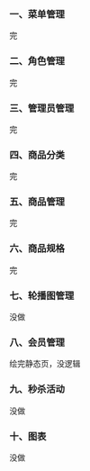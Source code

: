 ### 一、菜单管理

完

### 二、角色管理

完

### 三、管理员管理

完

### 四、商品分类

完

### 五、商品管理

完

### 六、商品规格

完

### 七、轮播图管理

没做

### 八、会员管理

绘完静态页，没逻辑

### 九、秒杀活动

没做

### 十、图表

没做